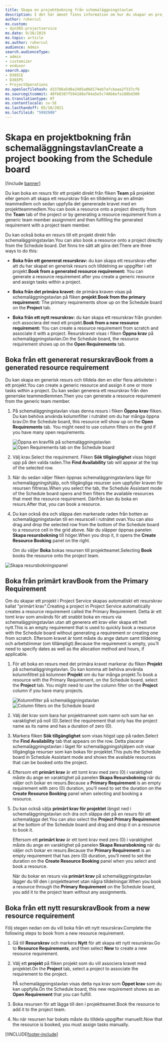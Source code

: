 ```yaml
---
title: Skapa en projektbokning från schemaläggningstavlan
description: I det här ämnet finns information om hur du skapar en projektbokning från schemaläggningstavlan.
author: ruhercul
ms.custom:
- dyn365-projectservice
ms.date: 9/26/2019
ms.topic: article
ms.author: ruhercul
audience: Admin
search.audienceType:
- admin
- customizer
- enduser
search.app:
- D365CE
- D365PS
- ProjectOperations
ms.openlocfilehash: d33786a5d0a2485a06d174eb7afcbaaa2f337cf6
ms.sourcegitcommit: 40f68387f594180af64a5e5c748b6efa188bd300
ms.translationtype: HT
ms.contentlocale: sv-SE
ms.lasthandoff: 05/10/2021
ms.locfileid: "5992988"
---
```

# <a name="create-a-project-booking-from-the-schedule-board"></a><span data-ttu-id="85b5e-103">Skapa en projektbokning från schemaläggningstavlan</span><span class="sxs-lookup"><span data-stu-id="85b5e-103">Create a project booking from the Schedule board</span></span>

[!include [banner](../includes/psa-now-project-operations.md)]

<span data-ttu-id="85b5e-104">Du kan boka en resurs för ett projekt direkt från fliken **Team** på projektet eller genom att skapa ett resurskrav från en tilldelning av en allmän teammedlem och sedan uppfylla det genererade kravet med en projektteammedlem.</span><span class="sxs-lookup"><span data-stu-id="85b5e-104">You can book a resource onto a project directly from the **Team** tab of the project or by generating a resource requirement from a generic team member assignment and then fulfilling the generated requirement with a project team member.</span></span>

<span data-ttu-id="85b5e-105">Du kan också boka en resurs till ett projekt direkt från schemaläggningstavlan.</span><span class="sxs-lookup"><span data-stu-id="85b5e-105">You can also book a resource onto a project directly from the Schedule board.</span></span> <span data-ttu-id="85b5e-106">Det finns tre sätt att göra det:</span><span class="sxs-lookup"><span data-stu-id="85b5e-106">There are three ways to do this:</span></span>

- <span data-ttu-id="85b5e-107">**Boka från ett genererat resurskrav:** du kan skapa ett resurskrav efter att du har skapat en generisk resurs och tilldelning av uppgifter i ett projekt.</span><span class="sxs-lookup"><span data-stu-id="85b5e-107">**Book from a generated resource requirement:** You can generate a resource requirement after you create a generic resource and assign tasks within a project.</span></span>

- <span data-ttu-id="85b5e-108">**Boka från det primära kravet:** de primära kraven visas på schemaläggningstavlan på fliken **projekt**.</span><span class="sxs-lookup"><span data-stu-id="85b5e-108">**Book from the primary requirement:** The primary requirements show up on the Schedule board on the **Project** tab.</span></span> 

- <span data-ttu-id="85b5e-109">**Boka från ett nytt resurskrav:** du kan skapa ett resurskrav från grunden och associera det med ett projekt.</span><span class="sxs-lookup"><span data-stu-id="85b5e-109">**Book from a new resource requirement:** You can create a resource requirement from scratch and associate it with a project.</span></span> <span data-ttu-id="85b5e-110">Resurskravet visas i fliken **Öppna krav** på schemaläggningstavlan.</span><span class="sxs-lookup"><span data-stu-id="85b5e-110">On the Schedule board, the resource requirement shows up on the **Open Requirements** tab.</span></span>

## <a name="book-from-a-generated-resource-requirement"></a><span data-ttu-id="85b5e-111">Boka från ett genererat resurskrav</span><span class="sxs-lookup"><span data-stu-id="85b5e-111">Book from a generated resource requirement</span></span>

<span data-ttu-id="85b5e-112">Du kan skapa en generisk resurs och tilldela den en eller flera aktiviteter i ett projekt.</span><span class="sxs-lookup"><span data-stu-id="85b5e-112">You can create a generic resource and assign it one or more tasks within a project.</span></span> <span data-ttu-id="85b5e-113">Du kan sedan generera ett resurskrav från den generiske teammedlemmen.</span><span class="sxs-lookup"><span data-stu-id="85b5e-113">Then you can generate a resource requirement from the generic team member.</span></span> 

1.  <span data-ttu-id="85b5e-114">På schemaläggningstavlan visas denna resurs i fliken **Öppna krav** fliken. Du kan behöva använda kolumnfilter i rutnätet om du har många öppna krav.</span><span class="sxs-lookup"><span data-stu-id="85b5e-114">On the Schedule board, this resource will show up on the **Open Requirements** tab. You might need to use column filters on the grid if you have many open requirements.</span></span> 

    <span data-ttu-id="85b5e-115">![Öppna en kravflik på schemaläggningstavlan](media/FAQ-Project-Booking-Schedule-Board-1.png "Skärmbild på tabell för bokningar och tilldelningar")</span><span class="sxs-lookup"><span data-stu-id="85b5e-115">![Open Requirements tab on the Schedule board](media/FAQ-Project-Booking-Schedule-Board-1.png "Screenshot of bookings and assignments table")</span></span>

2. <span data-ttu-id="85b5e-116">Välj krav.</span><span class="sxs-lookup"><span data-stu-id="85b5e-116">Select the requirement.</span></span> <span data-ttu-id="85b5e-117">Fliken **Sök tillgänglighet** visas högst upp på den valda raden.</span><span class="sxs-lookup"><span data-stu-id="85b5e-117">The **Find Availability** tab will appear at the top of the selected row.</span></span>
 
3. <span data-ttu-id="85b5e-118">När du sedan väljer fliken öppnas schemaläggningstavlans läge för schemaläggningshjälp, och tillgängliga resurser som uppfyller kraven för resursen filtreras.</span><span class="sxs-lookup"><span data-stu-id="85b5e-118">When you select the tab, the Schedule Assistant mode of the Schedule board opens and then filters the available resources that meet the resource requirement.</span></span> <span data-ttu-id="85b5e-119">Därifrån kan du boka en resurs.</span><span class="sxs-lookup"><span data-stu-id="85b5e-119">After that, you can book a resource.</span></span>

4. <span data-ttu-id="85b5e-120">Du kan också dra och släppa den markerade raden från botten av schemaläggningstavlan till en resurscell i rutnätet ovan.</span><span class="sxs-lookup"><span data-stu-id="85b5e-120">You can also drag and drop the selected row from the bottom of the Schedule board to a resource cell in the grid above.</span></span> <span data-ttu-id="85b5e-121">När du släpper öppnas panelen **Skapa resursbokning** till höger.</span><span class="sxs-lookup"><span data-stu-id="85b5e-121">When you drop it, it opens the **Create Resource Booking** panel on the right.</span></span>

    <span data-ttu-id="85b5e-122">Om du väljer **Boka** bokas resursen till projektteamet.</span><span class="sxs-lookup"><span data-stu-id="85b5e-122">Selecting **Book** books the resource onto the project team.</span></span>

![Skapa resursbokningspanel](media/FAQ-Project-Booking-Schedule-Board-6.png "")
 

## <a name="book-from-the-primary-requirement"></a><span data-ttu-id="85b5e-124">Boka från primärt krav</span><span class="sxs-lookup"><span data-stu-id="85b5e-124">Book from the Primary Requirement</span></span>

<span data-ttu-id="85b5e-125">Om du skapar ett projekt i Project Service skapas automatiskt ett resurskrav kallat "primärt krav".</span><span class="sxs-lookup"><span data-stu-id="85b5e-125">Creating a project in Project Service automatically creates a resource requirement called the Primary Requirement.</span></span> <span data-ttu-id="85b5e-126">Detta är ett tomt krav som används för att snabbt boka en resurs via schemaläggningstavlan utan att generera ett krav eller skapa ett helt nytt.</span><span class="sxs-lookup"><span data-stu-id="85b5e-126">This is an empty requirement that is used to quickly book a resource with the Schedule board without generating a requirement or creating one from scratch.</span></span> <span data-ttu-id="85b5e-127">Eftersom kravet är tomt måste du ange datum samt tilldelning och arbetstimmar (om tillämpligt).</span><span class="sxs-lookup"><span data-stu-id="85b5e-127">Because the requirement is empty, you’ll need to specify dates as well as the allocation method and hours, if applicable.</span></span> 

1. <span data-ttu-id="85b5e-128">För att boka en resurs med det primära kravet markerar du fliken **Projekt** på schemaläggningstavlan. Du kan komma att behöva använda kolumnfiltret på kolumnen **Projekt** om du har många projekt.</span><span class="sxs-lookup"><span data-stu-id="85b5e-128">To book a resource with the Primary Requirement, on the Schedule board, select the **Project** tab. You might need to use the column filter on the **Project** column if you have many projects.</span></span>

   <span data-ttu-id="85b5e-129">![Kolumnfilter på schemaläggningstavlan](media/FAQ-Project-Booking-Schedule-Board-2.png "Skärmbild på tabell för bokningar och tilldelningar")</span><span class="sxs-lookup"><span data-stu-id="85b5e-129">![Column filters on the Schedule board](media/FAQ-Project-Booking-Schedule-Board-2.png "Screenshot of bookings and assignments table")</span></span>

2. <span data-ttu-id="85b5e-130">Välj det krav som bara har projektnamnet som namn och som har en varaktighet på noll (0).</span><span class="sxs-lookup"><span data-stu-id="85b5e-130">Select the requirement that only has the project name as its name and has a duration of zero (0).</span></span>

3. <span data-ttu-id="85b5e-131">Markera fliken **Sök tillgänglighet** som visas högst upp på raden.</span><span class="sxs-lookup"><span data-stu-id="85b5e-131">Select the **Find Availability** tab that appears on the row.</span></span> <span data-ttu-id="85b5e-132">Detta placerar schemaläggningstavlan i läget för schemaläggningshjälpen och visar tillgängliga resurser som kan bokas för projektet.</span><span class="sxs-lookup"><span data-stu-id="85b5e-132">This puts the Schedule board in Schedule Assistant mode and shows the available resources that can be booked onto the project.</span></span>

4. <span data-ttu-id="85b5e-133">Eftersom ett **primärt krav** är ett tomt krav med zero (0) i varaktighet måste du ange en varaktighet på panelen **Skapa Resursbokning** när du väljer och bokar en resurs.</span><span class="sxs-lookup"><span data-stu-id="85b5e-133">Because a **Primary Requirement** is an empty requirement with zero (0) duration, you’ll need to set the duration on the **Create Resource Booking** panel when selecting and booking a resource.</span></span>

5. <span data-ttu-id="85b5e-134">Du kan också välja **primärt krav för projektet** längst ned i schemaläggningstavlan och dra och släppa det på en resurs för att schemalägga det.</span><span class="sxs-lookup"><span data-stu-id="85b5e-134">You can also select the **Project Primary Requirement** at the bottom of the Schedule board and drag and drop it on a resource to book it.</span></span>
 
    <span data-ttu-id="85b5e-135">Eftersom ett **primärt krav** är ett tomt krav med zero (0) i varaktighet måste du ange en varaktighet på panelen **Skapa Resursbokning** när du väljer och bokar en resurs.</span><span class="sxs-lookup"><span data-stu-id="85b5e-135">Because the **Primary Requirement** is an empty requirement that has zero (0) duration, you’ll need to set the duration on the **Create Resource Booking** panel when you select and book a resource.</span></span>
 
    <span data-ttu-id="85b5e-136">När du bokar en resurs via **primärt krav** på schemaläggningstavlan lägger du till den i projektteamet utan några tilldelningar.</span><span class="sxs-lookup"><span data-stu-id="85b5e-136">When you book a resource through the **Primary Requirement** on the Schedule board, you add it to the project team without any assignments.</span></span>
 
## <a name="book-from-a-new-resource-requirement"></a><span data-ttu-id="85b5e-137">Boka från ett nytt resurskrav</span><span class="sxs-lookup"><span data-stu-id="85b5e-137">Book from a new resource requirement</span></span>
<span data-ttu-id="85b5e-138">Följ stegen nedan om du vill boka från ett nytt resurskrav.</span><span class="sxs-lookup"><span data-stu-id="85b5e-138">Complete the following steps to book from a new resource requirement.</span></span> 

1. <span data-ttu-id="85b5e-139">Gå till **Resurskrav** och markera **Nytt** för att skapa ett nytt resurskrav.</span><span class="sxs-lookup"><span data-stu-id="85b5e-139">Go to **Resource Requirements**, and then select **New** to create a new resource requirement.</span></span>

2. <span data-ttu-id="85b5e-140">Välj ett **projekt** på fliken projekt som du vill associera kravet med projektet.</span><span class="sxs-lookup"><span data-stu-id="85b5e-140">On the **Project** tab, select a project to associate the requirement to the project.</span></span>
 
    <span data-ttu-id="85b5e-141">PÅ schemaläggningstavlan visas detta nya krav som **Öppet krav** som du kan uppfylla.</span><span class="sxs-lookup"><span data-stu-id="85b5e-141">On the Schedule board, this new requirement shows as an **Open Requirement** that you can fulfill.</span></span>

3. <span data-ttu-id="85b5e-142">Boka resursen för att lägga till den i projektteamet.</span><span class="sxs-lookup"><span data-stu-id="85b5e-142">Book the resource to add it to the project team.</span></span>

4. <span data-ttu-id="85b5e-143">Nu när resursen har bokats måste du tilldela uppgifter manuellt.</span><span class="sxs-lookup"><span data-stu-id="85b5e-143">Now that the resource is booked, you must assign tasks manually.</span></span>



[!INCLUDE[footer-include](../includes/footer-banner.md)]
